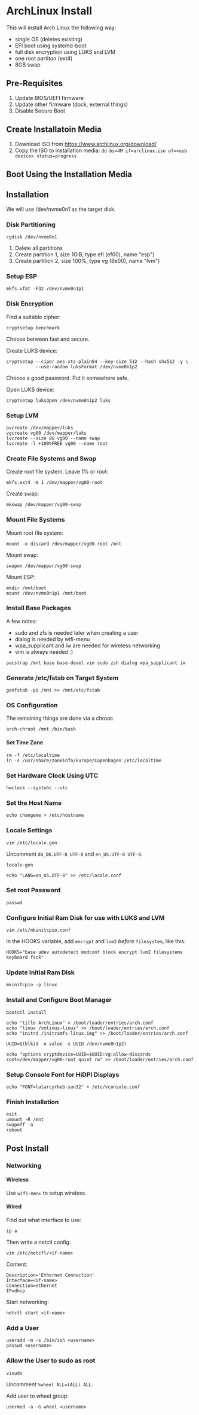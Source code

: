# ArchLinux Install
This will install Arch Linux the following way:

   - single OS (deletes existing)
   - EFI boot using systemd-boot
   - full disk encryption using LUKS and LVM
   - one root partiton (ext4)
   - 8GB swap

## Pre-Requisites

   1. Update BIOS/UEFI firmware
   2. Update other firmware (dock, external things)
   3. Disable Secure Boot

## Create Installatoin Media

   1. Download ISO from https://www.archlinux.org/download/
   2. Copy the ISO to installation media:
     ````
     dd bs=4M if=arclinux.iso of=<usb device> status=progress
     ````

## Boot Using the Installation Media

## Installation
We will use /dev/nvme0n1 as the target disk.

### Disk Partitioning

````
cgdisk /dev/nvme0n1
````

   1. Delete all partitions
   2. Create partition 1, size 1GiB, type efi (ef00), name "esp")
   3. Create partition 2, size 100%, type vg (8e00), name "lvm")

### Setup ESP

````
mkfs.vfat -F32 /dev/nvme0n1p1
````

### Disk Encryption

Find a suitable cipher:

````
cryptsetup benchmark
````

Choose between fast and secure.

Create LUKS device:

````
cryptsetup --ciper aes-xts-plain64 --key-size 512 --hash sha512 -y \
           --use-random luksFormat /dev/nvme0n1p2
````

Choose a good password. Put it somewhere safe.

Open LUKS device:

````
cryptsetup luksOpen /dev/nvme0n1p2 luks
````

### Setup LVM

````
pvcreate /dev/mapper/luks
vgcreate vg00 /dev/mapper/luks
lvcreate --size 8G vg00 --name swap
lvcreate -l +100%FREE vg00 --name root
````

### Create File Systems and Swap

Create root file system. Leave 1% or root:
````
mkfs.ext4 -m 1 /dev/mapper/vg00-root
````

Create swap:
````
mkswap /dev/mapper/vg00-swap
````

### Mount File Systems

Mount root file system:
````
mount -o discard /dev/mapper/vg00-root /mnt
````

Mount swap:
````
swapon /dev/mapper/vg00-swap
````

Mount ESP:
````
mkdir /mnt/boot
mount /dev/nvme0n1p1 /mnt/boot
````

### Install Base Packages

A few notes:
   - sudo and zfs is needed later when creating a user
   - dialog is needed by wifi-menu
   - wpa_supplicant and iw are needed for wireless networking
   - vim is always needed :)
````
pacstrap /mnt base base-devel vim sudo zsh dialog wpa_supplicant iw
````

### Generate /etc/fstab on Target System
````
genfstab -pU /mnt >> /mnt/etc/fstab
````

### OS Configuration

The remaining things are done via a chroot:

````
arch-chroot /mnt /bin/bash
````

#### Set Time Zone

````
rm -f /etc/localtime
ln -s /usr/share/zoneinfo/Europe/Copenhagen /etc/localtime
````

### Set Hardware Clock Using UTC

````
hwclock --systohc --utc
````

### Set the Host Name

````
echo changeme > /etc/hostname
````

### Locale Settings

````
vim /etc/locale.gen
````

Uncomment `da_DK.UTF-8 UTF-8` and `en_US.UTF-8 UTF-8`.

````
locale-gen

echo "LANG=en_US.UTF-8" >> /etc/locale.conf
````

### Set root Password

````
passwd
````

### Configure Initial Ram Disk for use with LUKS and LVM

````
vim /etc/mkinitcpio.conf
````

In the HOOKS variable, add `encrypt` and `lvm2` *before* `filesystem`, like
this:

````
HOOKS="base udev autodetect modconf block encrypt lvm2 filesystems keyboard fsck"
````

### Update Initial Ram Disk

````
mkinitcpio -p linux
````

### Install and Configure Boot Manager

````
bootctl install

echo "title ArchLinux" > /boot/loader/entries/arch.conf
echo "linux /vmlinuz-linux" >> /boot/loader/entries/arch.conf
echo "initrd /initramfs-linux.img" >> /boot/loader/entries/arch.conf

UUID=$(blkid -o value -s UUID /dev/nvme0n1p2)

echo "options cryptdevice=UUID=$UUID:vg:allow-discards root=/dev/mapper/vg00-root quiet rw" >> /boot/loader/entries/arch.conf
````

### Setup Console Font for HiDPI Displays

````
echo "FONT=latarcyrheb-sun32" > /etc/vconsole.conf
````

### Finish Installation

````
exit
umount -R /mnt
swapoff -a
reboot
````

## Post Install

### Networking

#### Wireless
Use `wifi-menu` to setup wireless.

#### Wired

Find out what interface to use:

````
ip a
````

Then write a netctl config:

````
vim /etc/netcfl/<if-name>
````

Content:

````
Description='Ethernet Connection'
Interface=<if-name>
Connection=ethernet
IP=dhcp
````

Start networking:

````
netctl start <if-name>
````


### Add a User

````
useradd -m -s /bin/zsh <username>
passwd <username>
````

### Allow the User to sudo as root

````
visudo  
````

Uncomment `%wheel ALL=(ALL) ALL`.

Add user to wheel group:

````
usermod -a -G wheel <username>  
````

